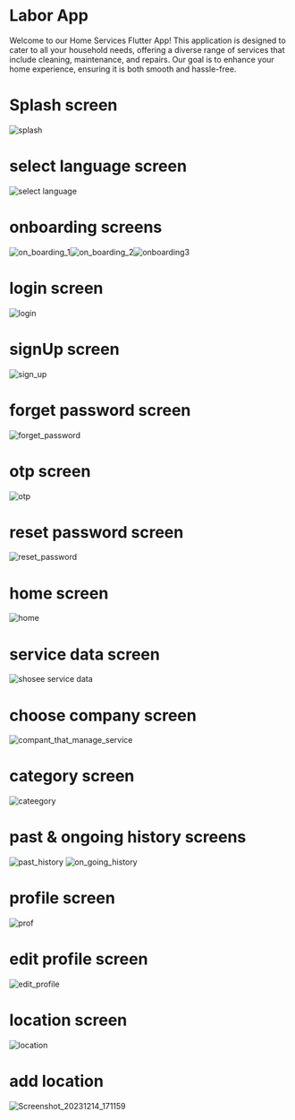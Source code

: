 # Labor App

Welcome to our Home Services Flutter App! This application is designed to cater to all your household needs, offering a diverse range of services that include cleaning, maintenance, and repairs. Our goal is to enhance your home experience, ensuring it is both smooth and hassle-free.

# Splash screen
![splash](https://github.com/Ebrahim-Elkbbany/Labor-App/assets/136932497/f0c10cb4-e4ec-4b95-b8ad-76aef2e6564a)

# select language screen
![select language](https://github.com/Ebrahim-Elkbbany/Labor-App/assets/136932497/24298618-48b1-499d-8a57-a4794406c23a)

# onboarding screens
![on_boarding_1](https://github.com/Ebrahim-Elkbbany/Labor-App/assets/136932497/276f2757-a8a6-4a9e-a75e-be559351f95e)![on_boarding_2](https://github.com/Ebrahim-Elkbbany/Labor-App/assets/136932497/5e7de71f-482e-4bf9-b122-2be3a3685420)![onboarding3](https://github.com/Ebrahim-Elkbbany/Labor-App/assets/136932497/de535df1-3506-45c6-887b-ec92c27d9d7d)

# login screen
![login](https://github.com/Ebrahim-Elkbbany/Labor-App/assets/136932497/0728819d-b64a-49d6-838d-dd25e2ae3ae8)

# signUp screen
![sign_up](https://github.com/Ebrahim-Elkbbany/Labor-App/assets/136932497/6c968c27-dc42-4cf7-9e33-d576011da7cd)

# forget password screen
![forget_password](https://github.com/Ebrahim-Elkbbany/Labor-App/assets/136932497/4d375a2d-1726-40d9-b723-454c5cc03c63)

# otp screen
![otp](https://github.com/Ebrahim-Elkbbany/Labor-App/assets/136932497/0d1ee091-370a-4fb5-8613-f2053d4fc659)

# reset password screen
![reset_password](https://github.com/Ebrahim-Elkbbany/Labor-App/assets/136932497/8f4d55d5-1358-4996-b503-b7c8e8355275)

# home screen
![home](https://github.com/Ebrahim-Elkbbany/Labor-App/assets/136932497/fe95f460-3e8a-4e9d-a1c5-43d9bd3a6762)

# service data screen
![shosee service data](https://github.com/Ebrahim-Elkbbany/Labor-App/assets/136932497/123df394-7706-49b5-8c85-518e473fa75c)

# choose company screen
![compant_that_manage_service](https://github.com/Ebrahim-Elkbbany/Labor-App/assets/136932497/08d2b6be-d3f8-443c-9b19-c587b39d2bff)

# category screen
![cateegory](https://github.com/Ebrahim-Elkbbany/Labor-App/assets/136932497/a1e468ba-8132-4c5a-bd57-d6f0cf21d0e0)

# past & ongoing history screens
![past_history](https://github.com/Ebrahim-Elkbbany/Labor-App/assets/136932497/43edbb6a-c090-4198-8e8f-f0ca3858f3de)
![on_going_history](https://github.com/Ebrahim-Elkbbany/Labor-App/assets/136932497/715cd417-f3ab-423e-8977-cd0403142af3)

# profile screen
![prof](https://github.com/Ebrahim-Elkbbany/Labor-App/assets/136932497/cc2e9ec8-a99f-402d-ad06-a2c7b576e450)

# edit profile screen
![edit_profile](https://github.com/Ebrahim-Elkbbany/Labor-App/assets/136932497/45a48b11-76f0-4e75-bda3-9663352b8684)

# location screen
![location](https://github.com/Ebrahim-Elkbbany/Labor-App/assets/136932497/b481fd58-04aa-430d-a7f6-34fa19af441f)

# add location
![Screenshot_20231214_171159](https://github.com/Ebrahim-Elkbbany/Labor-App/assets/136932497/68ee77c0-fce9-49f4-80e4-de513968ea6c)












